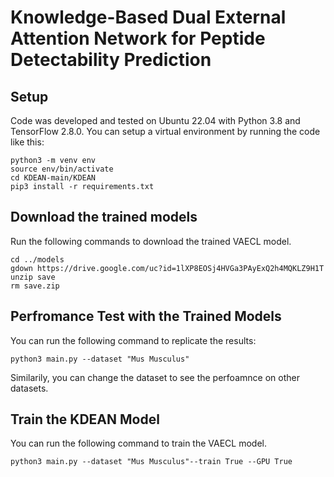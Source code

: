 # Knowledge-Based Dual External Attention Network for Peptide Detectability Prediction
## Setup
Code was developed and tested on Ubuntu 22.04 with Python 3.8 and TensorFlow 2.8.0. You can setup a virtual environment by running the code like this:
```
python3 -m venv env
source env/bin/activate
cd KDEAN-main/KDEAN
pip3 install -r requirements.txt
```
## Download the trained models
Run the following commands to download the trained VAECL model.
```
cd ../models
gdown https://drive.google.com/uc?id=1lXP8EOSj4HVGa3PAyExQ2h4MQKLZ9H1T
unzip save
rm save.zip
```
## Perfromance Test with the Trained Models
You can run the following command to replicate the results:
```
python3 main.py --dataset "Mus Musculus"
```
Similarily, you can change the dataset to see the perfoamnce on other datasets.
## Train the KDEAN Model
You can run the following command to train the VAECL model.
```
python3 main.py --dataset "Mus Musculus"--train True --GPU True
```
